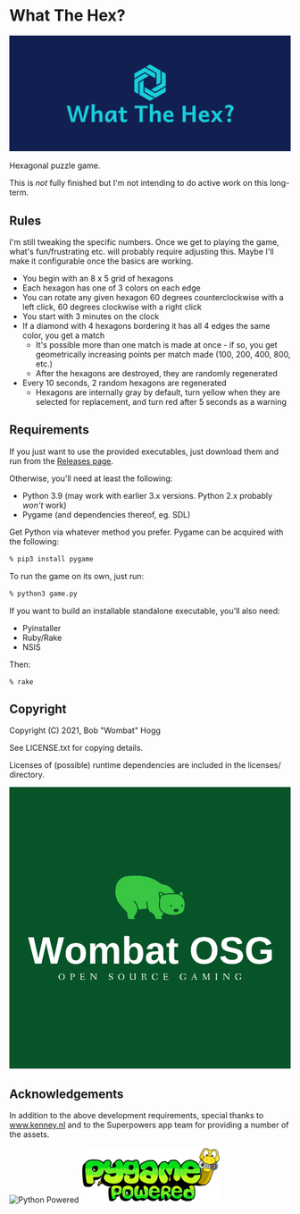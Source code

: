 # What The Hex?

![What The Hex?](logo.png)

Hexagonal puzzle game.

This is _not_ fully finished but I'm not intending to do active
work on this long-term.

## Rules

I'm still tweaking the specific numbers. Once we get to playing the game, what's fun/frustrating etc. will probably require adjusting this.
Maybe I'll make it configurable once the basics are working.

* You begin with an 8 x 5 grid of hexagons
* Each hexagon has one of 3 colors on each edge
* You can rotate any given hexagon 60 degrees counterclockwise with a left click, 60 degrees clockwise with a right click
* You start with 3 minutes on the clock
* If a diamond with 4 hexagons bordering it has all 4 edges the same color, you get a match
    * It's possible more than one match is made at once - if so, you get geometrically increasing points per match made (100, 200, 400, 800, etc.)
    * After the hexagons are destroyed, they are randomly regenerated
* Every 10 seconds, 2 random hexagons are regenerated
    * Hexagons are internally gray by default, turn yellow when they are selected for replacement, and turn red after 5 seconds as a warning

## Requirements

If you just want to use the provided executables, just download them
and run from the [Releases page](https://github.com/rwhogg/what-the-hex/releases).

Otherwise, you'll need at least the following:

* Python 3.9 (may work with earlier 3.x versions. Python 2.x probably _won't_ work)
* Pygame (and dependencies thereof, eg. SDL)

Get Python via whatever method you prefer.
Pygame can be acquired with the following:

```bash
% pip3 install pygame
```

To run the game on its own, just run:

```bash
% python3 game.py
```

If you want to build an installable standalone executable, you'll also need:

* Pyinstaller
* Ruby/Rake
* NSIS

Then:

```
% rake
```

## Copyright

Copyright (C) 2021, Bob "Wombat" Hogg

See LICENSE.txt for copying details.

Licenses of (possible) runtime dependencies are included in the licenses/ directory.

![Wombat OSG](wombat-osg.png)

## Acknowledgements

In addition to the above development requirements, special thanks to www.kenney.nl and to the Superpowers app team for providing a number of the assets.

![Python Powered](https://www.python.org/static/community_logos/python-powered-w-140x56.png)
![Powered by pygame](pygame_powered.gif)

